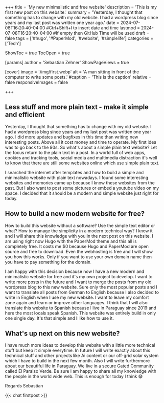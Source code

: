 +++
title = 'My new minimalistic and free website'
description = 'This is my first new post on this website.'
summary = 'Yesterday, I thought that something has to change with my old website. I had a wordpress blog since years and my last post was written one year ago.'
date = 2024-07-08T16:20:40-04:00 #Ctrl+Shift+I to insert date and time
lastmod = 2024-07-08T16:20:40-04:00 #If empty then GitHub Time will be used
draft = false
tags = ['#hugo', '#PaperMod', '#website', '#simplelife']
categories = ['Tech']

ShowToc = true
TocOpen = true

[params]
    author = 'Sebastian Zehner'
    ShowPageViews = true

[cover]
    image = '/img/first.webp'
    alt = 'A man sitting in front of the computer to write some posts.'
    #caption = 'This is the caption'
    relative = false
    responsiveImages = false

+++

## Less stuff and more plain text - make it simple and efficient

Yesterday, I thought that something has to change with my old website. I had a wordpress blog since years and my last post was written one year ago. I did more updates and bugfixes in this time than writing new interesting posts. Above all it cost money and time to operate. My first idea was to go back to the 90s. So what's about a simple plain text website? Let the focus return to the plain text in a post. In a world full of web apps, cookies and tracking tools, social media and multimedia distraction it's well to know that there are still some websites online which use simple plain text.

I searched the internet after templates and how to build a simple and minimalistic website with plain text nowadays. I found some interesting websites and memories came up because I know these websites from the past. But I also want to post some pictures or embed a youtube video on my space. I decided that it should be a modern and simple website just right for today.

## How to build a new modern website for free?

How to build this website without a software? Use the simple text editor or what? How to manage the simplicity in a modern technical way? I know it and I will share this knowledge with you in the next post on this website. I am using right now Hugo with the PaperMod theme and this all is completely free. It costs me $0 because Hugo and PaperMod are open source and free to download. Even the webhosting is free and I will show you how this works. Only if you want to use your own domain name then you have to pay something for the domain.

I am happy with this decision because now I have a new modern and minimalistic website for free and it's my own project to develop. I want to write more posts in the future and I want to merge the posts from my old wordpress blog to this new website. Sure only the most popular posts and I want to translate all posts from German to English because I also decided to write in English when I use my new website. I want to leave my comfort zone again and learn or improve other languages. I think that I will also translate this website to Spanish because I live in Paraguay since 2019 and here the most locals speak Spanish. This website was entirely build in only one single day. It's that simple and I like how to use it.

## What's up next on this new website?

I have much more ideas to develop this website with a little more technical stuff but keep it simple everytime. In future I will write exactly about this technical stuff and other projects like Ai content or our off-grid solar system which I have to build in the next few month. Also I will write furthermore about our beautiful life in Paraguay. We live in a secure Gated Community called El Paraiso Verde. Be sure I am happy to share all my knowledge with the people in the world wide web. This is enough for today I think :grin:

Regards
Sebastian

{{< chat firstpost >}}

